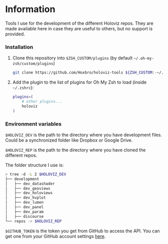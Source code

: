 # Information

Tools I use for the development of the different Holoviz repos. They are made available here in case they are
useful to others, but no support is provided.

### Installation

1. Clone this repository into `$ZSH_CUSTOM/plugins` (by default `~/.oh-my-zsh/custom/plugins`)

   ```sh
   git clone https://github.com/Hoxbro/holoviz-tools ${ZSH_CUSTOM:-~/.oh-my-zsh/custom}/plugins/holoviz
   ```

2. Add the plugin to the list of plugins for Oh My Zsh to load (inside `~/.zshrc`):

   ```sh
   plugins=(
       # other plugins...
       holoviz
   )
   ```

### Environment variables

`$HOLOVIZ_DEV` is the path to the directory where you have development files. Could be a synchronized folder
like Dropbox or Google Drive.

`$HOLOVIZ_REP` is the path to the directory where you have cloned the different repos.

The folder structure I use is:

```sh
> tree -d -L 2 $HOLOVIZ_DEV
├── development
│   ├── dev_datashader
│   ├── dev_geoviews
│   ├── dev_holoviews
│   ├── dev_hvplot
│   ├── dev_lumen
│   ├── dev_panel
│   ├── dev_param
│   ├── discourse
└── repos -> $HOLOVIZ_REP
```

`$GITHUB_TOKEN` is the token you get from GitHub to access the API. You can get one from your GitHub account
settings
[here](https://docs.github.com/en/authentication/keeping-your-account-and-data-secure/managing-your-personal-access-tokens#creating-a-fine-grained-personal-access-token).
